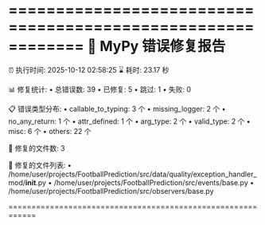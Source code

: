 ============================================================
🔧 MyPy 错误修复报告
============================================================
⏰ 执行时间: 2025-10-12 02:58:25
⌛ 耗时: 23.17 秒

📊 修复统计:
  • 总错误数: 39
  • 已修复: 5
  • 跳过: 1
  • 失败: 0

📋 错误类型分布:
  • callable_to_typing: 3 个
  • missing_logger: 2 个
  • no_any_return: 1 个
  • attr_defined: 1 个
  • arg_type: 2 个
  • valid_type: 2 个
  • misc: 6 个
  • others: 22 个

📁 修复的文件数: 3

📝 修复的文件列表:
  • /home/user/projects/FootballPrediction/src/data/quality/exception_handler_mod/__init__.py
  • /home/user/projects/FootballPrediction/src/events/base.py
  • /home/user/projects/FootballPrediction/src/observers/base.py

============================================================
